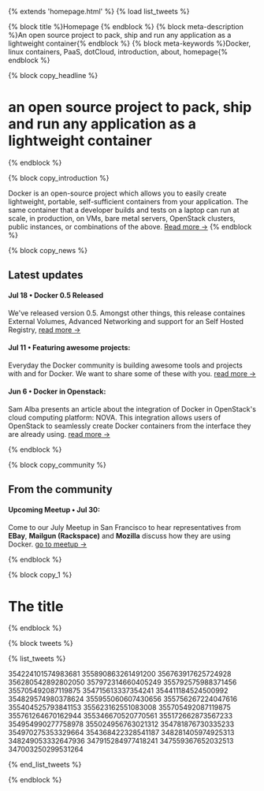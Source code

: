 {% extends 'homepage.html' %}
{% load list_tweets %}

{% block title %}Homepage {% endblock %}
{% block meta-description %}An open source project to pack, ship and run any application as a lightweight container{% endblock %}
{% block meta-keywords %}Docker, linux containers, PaaS, dotCloud, introduction, about, homepage{% endblock %}

{% block copy_headline %}

# an open source project to pack, ship and run any application as a lightweight container #

{% endblock %}


{% block copy_introduction %}

Docker is an open-source project which allows you to easily create lightweight, portable, self-sufficient containers
    from your application. The same container that a developer builds and tests on a laptop can run at scale, in
    production, on VMs, bare metal servers, OpenStack clusters, public instances, or combinations of the above.
    <span class="read-more"><a href="{% url 'about' %}" title="About Docker">Read more -></a></span>
{% endblock %}


{% block copy_news %}
## Latest updates

#### Jul 18 • Docker 0.5 Released
We've released version 0.5. Amongst other things, this release containes External Volumes, Advanced Networking and
    support for an Self Hosted Registry,
    <span class="read-more"><a href="http://blog.docker.io/2013/07/docker-0-5-0-external-volumes-advanced-networking-self-hosted-registry/">read more -></a></span>

#### Jul 11 • Featuring awesome projects:
Everyday the Docker community is building awesome tools and projects with and for Docker. We want to share some of these with you.
    <span class="read-more"><a href="http://blog.docker.io/2013/07/docker-projects-from-the-docker-community/">read more -></a>

#### Jun 6 • Docker in Openstack:
Sam Alba presents an article about the integration of Docker in OpenStack's cloud computing platform: NOVA. This integration
    allows users of OpenStack to seamlessly create Docker containers from the interface they are already using.
    <span class="read-more"><a href="http://blog.docker.io/2013/06/openstack-docker-manage-linux-containers-with-nova/">read more -></a></span>

{% endblock %}



{% block copy_community %}
## From the community

#### Upcoming Meetup • Jul 30:
Come to our July Meetup in San Francisco to hear representatives from **EBay**, **Mailgun (Rackspace)** and **Mozilla**
    discuss how they are using Docker.
    <span class="read-more"><a href="http://www.meetup.com/Docker-meetups/">go to meetup -></a></span>

{% endblock %}


{% block copy_1 %}

# The title #

{% endblock %}


{% block tweets %}


{% list_tweets %}

354224101574983681
355890863261491200
356763917625724928
356280542892802050
357972314660405249
355792575988371456
355705492087119875
354715613337354241
354411184524500992
354829574980378624
355955060607430656
355756267224047616
355404525793841153
355623162551083008
355705492087119875
355761264670162944
355346670520770561
355172662873567233
354954990277758978
355024956763021312
354781876730335233
354970275353329664
354368422328541187
348281405974925313
348249053332647936
347915284977418241
347559367652032513
347003250299531264

{% end_list_tweets %}

{% endblock %}

